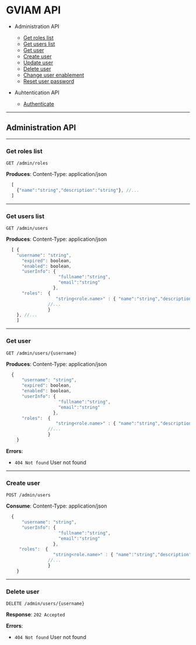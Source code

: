 # GVIAM API

- Administration API
  * [Get roles list](#roles)
  * [Get users list](#users)
  * [Get user](#user)
  * [Create user](#create_user)
  * [Update user](#update_user)
  * [Delete user](#delete_user)
  * [Change user enablement](#enable_user)
  * [Reset user password](#reset_user)

- Auhtentication API
  * [Authenticate](#authenticate)
  
----

## Administration API

----
### <a name="roles"></a>Get roles list

    GET /admin/roles

**Produces**: Content-Type: application/json

```javascript
  [ 
    {"name":"string","description":"string"}, //... 
  ]
```
----
### <a name="users"></a>Get users list

    GET /admin/users

**Produces**: Content-Type: application/json

```javascript
  [ {
    "username": "string",
      "expired": boolean,
      "enabled": boolean,
      "userInfo": {
                    "fullname":"string",
                    "email":"string"
                  },
      "roles":  {
                   "string<role.name>" : { "name":"string","description":"string"},
                //...
                }
    }, //...
    ]
```

----
### <a name="user"></a>Get user

    GET /admin/users/{username}

**Produces**: Content-Type: application/json

```javascript
  {
      "username": "string",
      "expired": boolean,
      "enabled": boolean,
      "userInfo": {
                    "fullname":"string",
                    "email":"string"
                  },
      "roles":  {
                   "string<role.name>" : { "name":"string","description":"string"},
                //...
                }
    }
```

**Errors**:  
   - `404 Not found` User not found

----
### <a name="create_user"></a>Create user

    POST /admin/users

**Consume**: Content-Type: application/json

```javascript
  {
      "username": "string",
      "userInfo": {
                    "fullname":"string",
                    "email":"string"
                  },
     "roles":  {
                  "string<role.name>" : { "name":"string","description":"string"},
                //...
                }
    }
```

----
### <a name="update_user"></a>Delete user

    DELETE /admin/users/{username}

**Response**: `202 Accepted` 

**Errors**:  
   - `404 Not found` User not found

